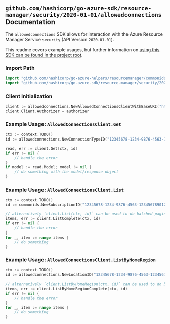 
## `github.com/hashicorp/go-azure-sdk/resource-manager/security/2020-01-01/allowedconnections` Documentation

The `allowedconnections` SDK allows for interaction with the Azure Resource Manager Service `security` (API Version `2020-01-01`).

This readme covers example usages, but further information on [using this SDK can be found in the project root](https://github.com/hashicorp/go-azure-sdk/tree/main/docs).

### Import Path

```go
import "github.com/hashicorp/go-azure-helpers/resourcemanager/commonids"
import "github.com/hashicorp/go-azure-sdk/resource-manager/security/2020-01-01/allowedconnections"
```


### Client Initialization

```go
client := allowedconnections.NewAllowedConnectionsClientWithBaseURI("https://management.azure.com")
client.Client.Authorizer = authorizer
```


### Example Usage: `AllowedConnectionsClient.Get`

```go
ctx := context.TODO()
id := allowedconnections.NewConnectionTypeID("12345678-1234-9876-4563-123456789012", "example-resource-group", "locationValue", "External")

read, err := client.Get(ctx, id)
if err != nil {
	// handle the error
}
if model := read.Model; model != nil {
	// do something with the model/response object
}
```


### Example Usage: `AllowedConnectionsClient.List`

```go
ctx := context.TODO()
id := commonids.NewSubscriptionID("12345678-1234-9876-4563-123456789012")

// alternatively `client.List(ctx, id)` can be used to do batched pagination
items, err := client.ListComplete(ctx, id)
if err != nil {
	// handle the error
}
for _, item := range items {
	// do something
}
```


### Example Usage: `AllowedConnectionsClient.ListByHomeRegion`

```go
ctx := context.TODO()
id := allowedconnections.NewLocationID("12345678-1234-9876-4563-123456789012", "locationValue")

// alternatively `client.ListByHomeRegion(ctx, id)` can be used to do batched pagination
items, err := client.ListByHomeRegionComplete(ctx, id)
if err != nil {
	// handle the error
}
for _, item := range items {
	// do something
}
```
